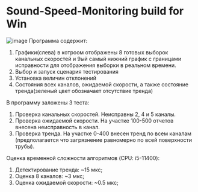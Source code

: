 # Sound-Speed-Monitoring build for Win


![image](https://github.com/VasilyMarkov/Sound-Speed-Monitoring/assets/69464900/6faa48a4-7b64-4959-b493-ea1810954b47)
Программа содержит:
1) Графики(слева) в котроом отображены 8 готовых выборок канальных скоростей и 9ый самый нижний график с границами исправности для отображения выборки в реальном времени.
2) Выбор и запуск сценария тестирования
3) Установка величин отклонений 
4) Состояния всех каналов, ожидаемой скорости, а также состояние тренда(зеленый цвет обозначает отсутствие тренда)

В программу заложены 3 теста:
1) Проверка канальных скоростей. Неисправны 2, 4 и 5 каналы. 
2) Проверка ожидаемой скорости. На участке 100-500 отчетов внесена неисправность в канал.
3) Проверка тренда. На участке 0-400 внесен тренд по всем каналам (предполагается что загрязнение равномерно по всей поверхности трубы).

Оценка временной сложности алгоритмов (CPU: i5-11400):
1) Детектирование тренда: ~15 мкс;
2) Оценка 8 каналов: ~3 мкс;
3) Оценка ожидаемой скорости: ~0.5 мкс;
